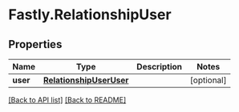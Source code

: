 # Fastly.RelationshipUser

## Properties

Name | Type | Description | Notes
------------ | ------------- | ------------- | -------------
**user** | [**RelationshipUserUser**](RelationshipUserUser.md) |  | [optional] 



[[Back to API list]](../../README.md#endpoints) [[Back to README]](../../README.md)
